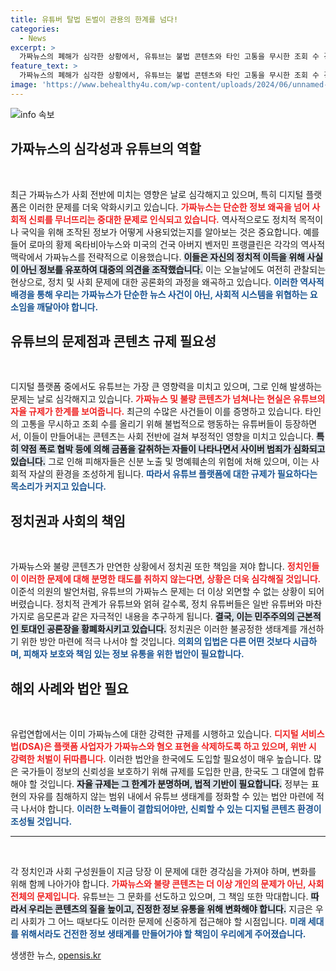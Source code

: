 ```yaml
---
title: 유튜버 탈법 돈벌이 관용의 한계를 넘다!
categories:
  - News
excerpt: >
  가짜뉴스의 폐해가 심각한 상황에서, 유튜브는 불법 콘텐츠와 타인 고통을 무시한 조회 수 경쟁으로 얼룩지고 있다. 정치권과 연계된 이 현상은 민주주의를 위협하며, 시급한 법안 마련이 불가피하다. 클릭하지 않을 이유가 없다!
feature_text: >
  가짜뉴스의 폐해가 심각한 상황에서, 유튜브는 불법 콘텐츠와 타인 고통을 무시한 조회 수 경쟁으로 얼룩지고 있다. 정치권과 연계된 이 현상은 민주주의를 위협하며, 시급한 법안 마련이 불가피하다. 클릭하지 않을 이유가 없다!
image: 'https://www.behealthy4u.com/wp-content/uploads/2024/06/unnamed-file.png'
---
```


<p><img src="https://www.behealthy4u.com/wp-content/uploads/2024/06/unnamed-file.png" alt="info 속보" /></p>

<h2 data-ke-size="size26">가짜뉴스의 심각성과 유튜브의 역할</h2>

<p data-ke-size="size16">&nbsp;</p>

<p>최근 가짜뉴스가 사회 전반에 미치는 영향은 날로 심각해지고 있으며, 특히 디지털 플랫폼은 이러한 문제를 더욱 악화시키고 있습니다. <b><span style="color: #ee2323;">가짜뉴스는 단순한 정보 왜곡을 넘어 사회적 신뢰를 무너뜨리는 중대한 문제로 인식되고 있습니다.</span></b> 역사적으로도 정치적 목적이나 국익을 위해 조작된 정보가 어떻게 사용되었는지를 알아보는 것은 중요합니다. 예를 들어 로마의 황제 옥타비아누스와 미국의 건국 아버지 벤저민 프랭클린은 각각의 역사적 맥락에서 가짜뉴스를 전략적으로 이용했습니다. <b><span style="background-color: #21538527;">이들은 자신의 정치적 이득을 위해 사실이 아닌 정보를 유포하여 대중의 의견을 조작했습니다.</span></b> 이는 오늘날에도 여전히 관찰되는 현상으로, 정치 및 사회 문제에 대한 공론화의 과정을 왜곡하고 있습니다. <b><span style="color: #1a5490;">이러한 역사적 배경을 통해 우리는 가짜뉴스가 단순한 뉴스 사건이 아닌, 사회적 시스템을 위협하는 요소임을 깨달아야 합니다.</span></b></p>

<h2 data-ke-size="size26">유튜브의 문제점과 콘텐츠 규제 필요성</h2>

<p data-ke-size="size16">&nbsp;</p>

<p>디지털 플랫폼 중에서도 유튜브는 가장 큰 영향력을 미치고 있으며, 그로 인해 발생하는 문제는 날로 심각해지고 있습니다. <b><span style="color: #ee2323;">가짜뉴스 및 불량 콘텐츠가 넘쳐나는 현실은 유튜브의 자율 규제가 한계를 보여줍니다.</span></b> 최근의 수많은 사건들이 이를 증명하고 있습니다. 타인의 고통을 무시하고 조회 수를 올리기 위해 불법적으로 행동하는 유튜버들이 등장하면서, 이들이 만들어내는 콘텐츠는 사회 전반에 걸쳐 부정적인 영향을 미치고 있습니다. <b><span style="background-color: #21538527;">특히 약점 폭로 협박 등에 의해 금품을 갈취하는 자들이 나타나면서 사이버 범죄가 심화되고 있습니다.</span></b> 그로 인해 피해자들은 신분 노출 및 명예훼손의 위험에 처해 있으며, 이는 사회적 자살의 환경을 조성하게 됩니다. <b><span style="color: #1a5490;">따라서 유튜브 플랫폼에 대한 규제가 필요하다는 목소리가 커지고 있습니다.</span></b></p>

<h2 data-ke-size="size26">정치권과 사회의 책임</h2>

<p data-ke-size="size16">&nbsp;</p>

<p>가짜뉴스와 불량 콘텐츠가 만연한 상황에서 정치권 또한 책임을 져야 합니다. <b><span style="color: #ee2323;">정치인들이 이러한 문제에 대해 분명한 태도를 취하지 않는다면, 상황은 더욱 심각해질 것입니다.</span></b> 이준석 의원의 발언처럼, 유튜브의 가짜뉴스 문제는 더 이상 외면할 수 없는 상황이 되어버렸습니다. 정치적 관계가 유튜브와 얽혀 갈수록, 정치 유튜버들은 일반 유튜버와 마찬가지로 음모론과 같은 자극적인 내용을 추구하게 됩니다. <b><span style="background-color: #21538527;">결국, 이는 민주주의의 근본적인 토대인 공론장을 황폐화시키고 있습니다.</span></b> 정치권은 이러한 불공정한 생태계를 개선하기 위한 방안 마련에 적극 나서야 할 것입니다. <b><span style="color: #1a5490;">의회의 입법은 다른 어떤 것보다 시급하며, 피해자 보호와 책임 있는 정보 유통을 위한 법안이 필요합니다.</span></b></p>

<h2 data-ke-size="size26">해외 사례와 법안 필요</h2>

<p data-ke-size="size16">&nbsp;</p>

<p>유럽연합에서는 이미 가짜뉴스에 대한 강력한 규제를 시행하고 있습니다. <b><span style="color: #ee2323;">디지털 서비스법(DSA)은 플랫폼 사업자가 가짜뉴스와 혐오 표현을 삭제하도록 하고 있으며, 위반 시 강력한 처벌이 뒤따릅니다.</span></b> 이러한 법안을 한국에도 도입할 필요성이 매우 높습니다. 많은 국가들이 정보의 신뢰성을 보호하기 위해 규제를 도입한 만큼, 한국도 그 대열에 합류해야 할 것입니다. <b><span style="background-color: #21538527;">자율 규제는 그 한계가 분명하며, 법적 기반이 필요합니다.</span></b> 정부는 표현의 자유를 침해하지 않는 범위 내에서 유튜브 생태계를 정화할 수 있는 법안 마련에 적극 나서야 합니다. <b><span style="color: #1a5490;">이러한 노력들이 결합되어야만, 신뢰할 수 있는 디지털 콘텐츠 환경이 조성될 것입니다.</span></b></p>

<hr />

<p data-ke-size="size16">&nbsp;</p>

<p>각 정치인과 사회 구성원들이 지금 당장 이 문제에 대한 경각심을 가져야 하며, 변화를 위해 함께 나아가야 합니다. <b><span style="color: #ee2323;">가짜뉴스와 불량 콘텐츠는 더 이상 개인의 문제가 아닌, 사회 전체의 문제입니다.</span></b> 유튜브는 그 문화를 선도하고 있으며, 그 책임 또한 막대합니다. <b><span style="background-color: #21538527;">따라서 우리는 콘텐츠의 질을 높이고, 진정한 정보 유통을 위해 변화해야 합니다.</span></b> 지금은 우리 사회가 그 어느 때보다도 이러한 문제에 신중하게 접근해야 할 시점입니다. <b><span style="color: #1a5490;">미래 세대를 위해서라도 건전한 정보 생태계를 만들어가야 할 책임이 우리에게 주어졌습니다.</span></b></p>
생생한 뉴스, <a href="https://opensis.kr" rel="dofollow">opensis.kr</a>


